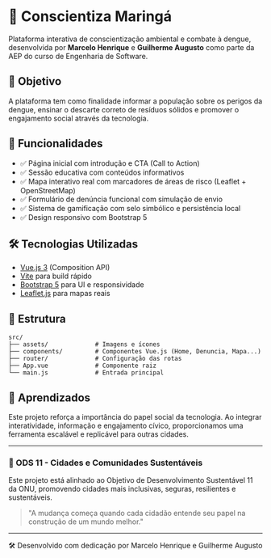 # 🦟 Conscientiza Maringá

Plataforma interativa de conscientização ambiental e combate à dengue, desenvolvida por **Marcelo Henrique** e **Guilherme Augusto** como parte da AEP do curso de Engenharia de Software.

## 📌 Objetivo
A plataforma tem como finalidade informar a população sobre os perigos da dengue, ensinar o descarte correto de resíduos sólidos e promover o engajamento social através da tecnologia.

## 🚀 Funcionalidades

- ✅ Página inicial com introdução e CTA (Call to Action)
- ✅ Sessão educativa com conteúdos informativos
- ✅ Mapa interativo real com marcadores de áreas de risco (Leaflet + OpenStreetMap)
- ✅ Formulário de denúncia funcional com simulação de envio
- ✅ Sistema de gamificação com selo simbólico e persistência local
- ✅ Design responsivo com Bootstrap 5

## 🛠️ Tecnologias Utilizadas

- [Vue.js 3](https://vuejs.org/) (Composition API)
- [Vite](https://vitejs.dev/) para build rápido
- [Bootstrap 5](https://getbootstrap.com/) para UI e responsividade
- [Leaflet.js](https://leafletjs.com/) para mapas reais

## 📂 Estrutura

```
src/
├── assets/             # Imagens e ícones
├── components/         # Componentes Vue.js (Home, Denuncia, Mapa...)
├── router/             # Configuração das rotas
├── App.vue             # Componente raiz
└── main.js             # Entrada principal
```

## 🧠 Aprendizados

Este projeto reforça a importância do papel social da tecnologia. Ao integrar interatividade, informação e engajamento cívico, proporcionamos uma ferramenta escalável e replicável para outras cidades.

---

### 📍 ODS 11 - Cidades e Comunidades Sustentáveis
Este projeto está alinhado ao Objetivo de Desenvolvimento Sustentável 11 da ONU, promovendo cidades mais inclusivas, seguras, resilientes e sustentáveis.

> "A mudança começa quando cada cidadão entende seu papel na construção de um mundo melhor."

---

🛠️ Desenvolvido com dedicação por Marcelo Henrique e Guilherme Augusto
